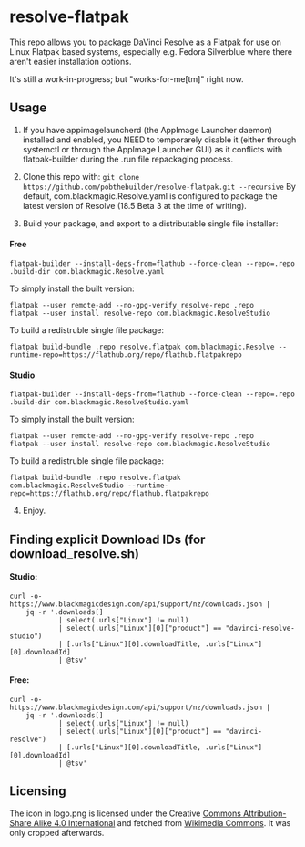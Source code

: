 

resolve-flatpak
===============

This repo allows you to package DaVinci Resolve as a Flatpak for use on Linux Flatpak
based systems, especially e.g. Fedora Silverblue where there aren't easier installation
options. 

It's still a work-in-progress; but "works-for-me[tm]" right now.

Usage
-----

1. If you have appimagelauncherd (the AppImage Launcher daemon) installed and enabled, you NEED to temporarely disable it (either through systemctl or through the AppImage Launcher GUI) as it conflicts with flatpak-builder during the .run file repackaging process.

2. Clone this repo with: `git clone https://github.com/pobthebuilder/resolve-flatpak.git --recursive`
By default, com.blackmagic.Resolve.yaml is configured to package the latest version of Resolve (18.5 Beta 3 at the time of writing).

3. Build your package, and export to a distributable single file installer:

#### Free
```
flatpak-builder --install-deps-from=flathub --force-clean --repo=.repo .build-dir com.blackmagic.Resolve.yaml
```

To simply install the built version:
```
flatpak --user remote-add --no-gpg-verify resolve-repo .repo
flatpak --user install resolve-repo com.blackmagic.ResolveStudio
```

To build a redistruble single file package:
```
flatpak build-bundle .repo resolve.flatpak com.blackmagic.Resolve --runtime-repo=https://flathub.org/repo/flathub.flatpakrepo
```

#### Studio
```
flatpak-builder --install-deps-from=flathub --force-clean --repo=.repo .build-dir com.blackmagic.ResolveStudio.yaml
```

To simply install the built version:
```
flatpak --user remote-add --no-gpg-verify resolve-repo .repo
flatpak --user install resolve-repo com.blackmagic.ResolveStudio
```

To build a redistruble single file package:
```
flatpak build-bundle .repo resolve.flatpak com.blackmagic.ResolveStudio --runtime-repo=https://flathub.org/repo/flathub.flatpakrepo
```

4. Enjoy.

## Finding explicit Download IDs (for download_resolve.sh)
#### Studio:

```
curl -o- https://www.blackmagicdesign.com/api/support/nz/downloads.json |
    jq -r '.downloads[]
            | select(.urls["Linux"] != null)
            | select(.urls["Linux"][0]["product"] == "davinci-resolve-studio")
            | [.urls["Linux"][0].downloadTitle, .urls["Linux"][0].downloadId]
            | @tsv'
```

#### Free:

```
curl -o- https://www.blackmagicdesign.com/api/support/nz/downloads.json |
    jq -r '.downloads[]
            | select(.urls["Linux"] != null)
            | select(.urls["Linux"][0]["product"] == "davinci-resolve")
            | [.urls["Linux"][0].downloadTitle, .urls["Linux"][0].downloadId]
            | @tsv'
```

## Licensing
The icon in logo.png is licensed under the Creative [Commons Attribution-Share Alike 4.0 International](https://creativecommons.org/licenses/by-sa/4.0/deed.en) and fetched from [Wikimedia Commons](https://commons.wikimedia.org/wiki/File:DaVinci_Resolve_Studio.png). It was only cropped afterwards.
